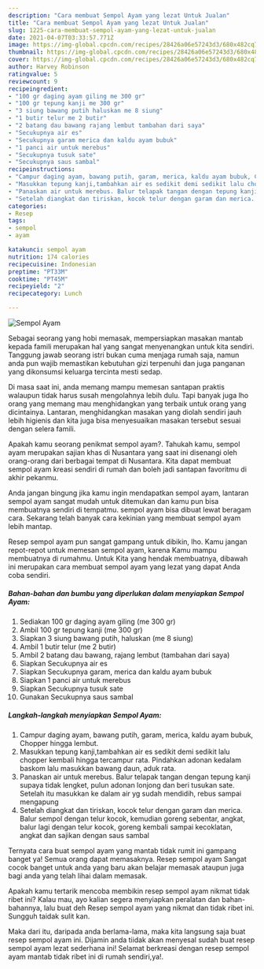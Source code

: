 ```yaml
---
description: "Cara membuat Sempol Ayam yang lezat Untuk Jualan"
title: "Cara membuat Sempol Ayam yang lezat Untuk Jualan"
slug: 1225-cara-membuat-sempol-ayam-yang-lezat-untuk-jualan
date: 2021-04-07T03:33:57.771Z
image: https://img-global.cpcdn.com/recipes/28426a06e57243d3/680x482cq70/sempol-ayam-foto-resep-utama.jpg
thumbnail: https://img-global.cpcdn.com/recipes/28426a06e57243d3/680x482cq70/sempol-ayam-foto-resep-utama.jpg
cover: https://img-global.cpcdn.com/recipes/28426a06e57243d3/680x482cq70/sempol-ayam-foto-resep-utama.jpg
author: Harvey Robinson
ratingvalue: 5
reviewcount: 9
recipeingredient:
- "100 gr daging ayam giling me 300 gr"
- "100 gr tepung kanji me 300 gr"
- "3 siung bawang putih haluskan me 8 siung"
- "1 butir telur me 2 butir"
- "2 batang dau bawang rajang lembut tambahan dari saya"
- "Secukupnya air es"
- "Secukupnya garam merica dan kaldu ayam bubuk"
- "1 panci air untuk merebus"
- "Secukupnya tusuk sate"
- "Secukupnya saus sambal"
recipeinstructions:
- "Campur daging ayam, bawang putih, garam, merica, kaldu ayam bubuk, Chopper hingga lembut."
- "Masukkan tepung kanji,tambahkan air es sedikit demi sedikit lalu chopper kembali hingga tercampur rata. Pindahkan adonan kedalam baskom lalu masukkan bawang daun, aduk rata."
- "Panaskan air untuk merebus. Balur telapak tangan dengan tepung kanji supaya tidak lengket, pulun adonan lonjong dan beri tusukan sate. Setelah itu masukkan ke dalam air yg sudah mendidih, rebus sampai mengapung"
- "Setelah diangkat dan tiriskan, kocok telur dengan garam dan merica. Balur sempol dengan telur kocok, kemudian goreng sebentar, angkat, balur lagi dengan telur kocok, goreng kembali sampai kecoklatan, angkat dan sajikan dengan saus sambal"
categories:
- Resep
tags:
- sempol
- ayam

katakunci: sempol ayam 
nutrition: 174 calories
recipecuisine: Indonesian
preptime: "PT33M"
cooktime: "PT45M"
recipeyield: "2"
recipecategory: Lunch

---
```



![Sempol Ayam](https://img-global.cpcdn.com/recipes/28426a06e57243d3/680x482cq70/sempol-ayam-foto-resep-utama.jpg)

Sebagai seorang yang hobi memasak, mempersiapkan masakan mantab kepada famili merupakan hal yang sangat menyenangkan untuk kita sendiri. Tanggung jawab seorang istri bukan cuma menjaga rumah saja, namun anda pun wajib memastikan kebutuhan gizi terpenuhi dan juga panganan yang dikonsumsi keluarga tercinta mesti sedap.

Di masa  saat ini, anda memang mampu memesan santapan praktis walaupun tidak harus susah mengolahnya lebih dulu. Tapi banyak juga lho orang yang memang mau menghidangkan yang terbaik untuk orang yang dicintainya. Lantaran, menghidangkan masakan yang diolah sendiri jauh lebih higienis dan kita juga bisa menyesuaikan masakan tersebut sesuai dengan selera famili. 



Apakah kamu seorang penikmat sempol ayam?. Tahukah kamu, sempol ayam merupakan sajian khas di Nusantara yang saat ini disenangi oleh orang-orang dari berbagai tempat di Nusantara. Kita dapat membuat sempol ayam kreasi sendiri di rumah dan boleh jadi santapan favoritmu di akhir pekanmu.

Anda jangan bingung jika kamu ingin mendapatkan sempol ayam, lantaran sempol ayam sangat mudah untuk ditemukan dan kamu pun bisa membuatnya sendiri di tempatmu. sempol ayam bisa dibuat lewat beragam cara. Sekarang telah banyak cara kekinian yang membuat sempol ayam lebih mantap.

Resep sempol ayam pun sangat gampang untuk dibikin, lho. Kamu jangan repot-repot untuk memesan sempol ayam, karena Kamu mampu membuatnya di rumahmu. Untuk Kita yang hendak membuatnya, dibawah ini merupakan cara membuat sempol ayam yang lezat yang dapat Anda coba sendiri.

<!--inarticleads1-->

##### Bahan-bahan dan bumbu yang diperlukan dalam menyiapkan Sempol Ayam:

1. Sediakan 100 gr daging ayam giling (me 300 gr)
1. Ambil 100 gr tepung kanji (me 300 gr)
1. Siapkan 3 siung bawang putih, haluskan (me 8 siung)
1. Ambil 1 butir telur (me 2 butir)
1. Ambil 2 batang dau bawang, rajang lembut (tambahan dari saya)
1. Siapkan Secukupnya air es
1. Siapkan Secukupnya garam, merica dan kaldu ayam bubuk
1. Siapkan 1 panci air untuk merebus
1. Siapkan Secukupnya tusuk sate
1. Gunakan Secukupnya saus sambal




<!--inarticleads2-->

##### Langkah-langkah menyiapkan Sempol Ayam:

1. Campur daging ayam, bawang putih, garam, merica, kaldu ayam bubuk, Chopper hingga lembut.
1. Masukkan tepung kanji,tambahkan air es sedikit demi sedikit lalu chopper kembali hingga tercampur rata. Pindahkan adonan kedalam baskom lalu masukkan bawang daun, aduk rata.
1. Panaskan air untuk merebus. Balur telapak tangan dengan tepung kanji supaya tidak lengket, pulun adonan lonjong dan beri tusukan sate. Setelah itu masukkan ke dalam air yg sudah mendidih, rebus sampai mengapung
1. Setelah diangkat dan tiriskan, kocok telur dengan garam dan merica. Balur sempol dengan telur kocok, kemudian goreng sebentar, angkat, balur lagi dengan telur kocok, goreng kembali sampai kecoklatan, angkat dan sajikan dengan saus sambal




Ternyata cara buat sempol ayam yang mantab tidak rumit ini gampang banget ya! Semua orang dapat memasaknya. Resep sempol ayam Sangat cocok banget untuk anda yang baru akan belajar memasak ataupun juga bagi anda yang telah lihai dalam memasak.

Apakah kamu tertarik mencoba membikin resep sempol ayam nikmat tidak ribet ini? Kalau mau, ayo kalian segera menyiapkan peralatan dan bahan-bahannya, lalu buat deh Resep sempol ayam yang nikmat dan tidak ribet ini. Sungguh taidak sulit kan. 

Maka dari itu, daripada anda berlama-lama, maka kita langsung saja buat resep sempol ayam ini. Dijamin anda tiidak akan menyesal sudah buat resep sempol ayam lezat sederhana ini! Selamat berkreasi dengan resep sempol ayam mantab tidak ribet ini di rumah sendiri,ya!.

